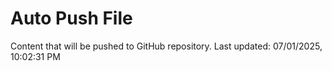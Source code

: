 # Auto Push File

Content that will be pushed to GitHub repository.
Last updated: 07/01/2025, 10:02:31 PM